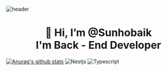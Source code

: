 ![header](https://capsule-render.vercel.app/api?type=wave&color=auto&height=300&section=header&text=Preferbaik&fontSize=70&desc=Back%20End%20Developer)

<div align=center><h1>👋 Hi, I’m @Sunhobaik <br> I'm Back - End Developer </h1></div>

[![Anurag's github stats](https://github-readme-stats.vercel.app/api?username=preferbaik)](https://github.com/anuraghazra/github-readme-stats)
![Nestjs](https://img.shields.io/badge/nestjs-blue.svg?logo=nestjs&logoColor=white&style=for-the-badge)
![Typescript](https://img.shields.io/badge/typescript-blue.svg?logo=typescript&logoColor=white&style=for-the-badge)


